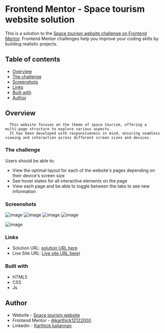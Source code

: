 # Frontend Mentor - Space tourism website solution

This is a solution to the [Space tourism website challenge on Frontend Mentor](https://www.frontendmentor.io/challenges/space-tourism-multipage-website-gRWj1URZ3). Frontend Mentor challenges help you improve your coding skills by building realistic projects. 

## Table of contents

  - [Overview](#overview)
  - [The challenge](#the-challenge)
  - [Screenshots](#screenshots)
  - [Links](#links)
  - [Built with](#built-with)
  - [Author](#author)

## Overview

      This website focuses on the theme of space tourism, offering a multi-page structure to explore various aspects. 
      It has been developed with responsiveness in mind, ensuring seamless viewing and interaction across different screen sizes and devices.
      
### The challenge

Users should be able to:

- View the optimal layout for each of the website's pages depending on their device's screen size
- See hover states for all interactive elements on the page
- View each page and be able to toggle between the tabs to see new information

### Screenshots
![image](https://github.com/karthick12122000/Space-Tourism-Website/assets/103041319/706d45dd-6923-4bc2-9f09-43ded28c17df)
![image](https://github.com/karthick12122000/Space-Tourism-Website/assets/103041319/fc796c5d-0712-46ef-a7d3-0e2066dc15d2)
![image](https://github.com/karthick12122000/Space-Tourism-Website/assets/103041319/fd7817f4-d1b6-44d8-9b3d-7f0f286aa4f0)
![image](https://github.com/karthick12122000/Space-Tourism-Website/assets/103041319/5943b01a-e66d-4dcd-b453-316137842ef5)

![image](https://github.com/karthick12122000/Space-Tourism-Website/assets/103041319/a3653d53-dc79-4b42-98eb-51415ce20324)


### Links

- Solution URL: [solution URL here](https://www.frontendmentor.io/profile/karthick12122000/solutions)
- Live Site URL: [Live site URL here](https://karthick12122000.github.io/Space-Tourism-Website/))

### Built with

- HTML5
- CSS
- Js


## Author

- Website - [Space tourism website](https://karthick12122000.github.io/Space-Tourism-Website/)
- Frontend Mentor - [@karthick12122000](https://www.frontendmentor.io/profile/karthick12122000)
- Linkedin - [Karthick kaliannan](https://www.linkedin.com/in/karthick-kaliannan-68b763191/)

